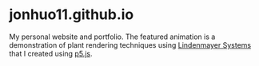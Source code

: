 # jonhuo11.github.io

My personal website and portfolio. The featured animation is a demonstration of plant rendering
techniques using [Lindenmayer Systems](http://algorithmicbotany.org/papers/#abop) that I created using [p5.js](https://p5js.org/).
